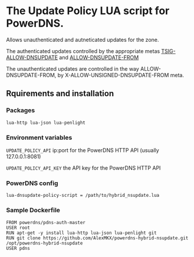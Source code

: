 # The Update Policy LUA script for PowerDNS. 

Allows unauthenticated and autneticated updates for the zone.

The authenticated updates controlled by the appropriate metas 
[TSIG-ALLOW-DNSUPDATE](https://doc.powerdns.com/authoritative/dnsupdate.html#tsig-allow-dnsupdate) and 
[ALLOW-DNSUPDATE-FROM](https://doc.powerdns.com/authoritative/dnsupdate.html#metadata-allow-dnsupdate-from)


The unauthenticated updates are controlled in the way ALLOW-DNSUPDATE-FROM, by X-ALLOW-UNSIGNED-DNSUPDATE-FROM meta. 

## Rquirements and installation
### Packages
```lua-http lua-json lua-penlight```


### Environment variables

```UPDATE_POLICY_API``` ip:port for the PowerDNS HTTP API (usually 127.0.0.1:8081)

```UPDATE_POLICY_API_KEY``` the API key for the PowerDNS HTTP API

### PowerDNS config
```lua-dnsupdate-policy-script = /path/to/hybrid_nsupdate.lua```

### Sample Dockerfile

```
FROM powerdns/pdns-auth-master
USER root
RUN apt-get -y install lua-http lua-json lua-penlight git
RUN git clone https://github.com/AlexMKX/powerdns-hybrid-nsupdate.git /opt/powerdns-hybrid-nsupdate
USER pdns
```
